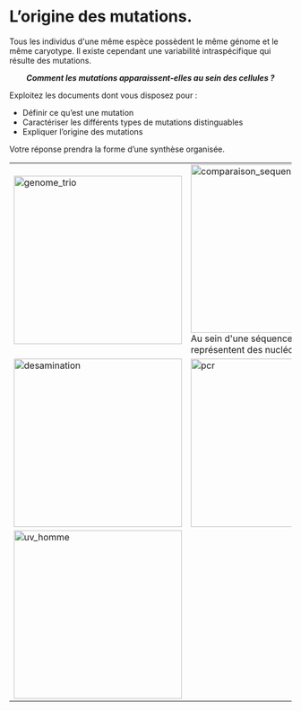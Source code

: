 # L’origine des mutations.

Tous les individus d'une même espèce possèdent le même génome et le même caryotype. Il existe cependant une variabilité intraspécifique qui résulte des mutations.

***<p align=center>Comment les mutations apparaissent-elles au sein des cellules ?</p>***

Exploitez les documents dont vous disposez pour :

- Définir ce qu’est une mutation
- Caractériser les différents types de mutations distinguables
- Expliquer l’origine des mutations

Votre réponse prendra la forme d’une synthèse organisée.



<div align=center>

<table>


<tr>

<td><a href="https://ipfs.io/ipfs/QmZCaCNY4ks6xH6amHrMF6fk8FqRQbAMvBrYFPYc78C3rg"><img src="https://ipfs.io/ipfs/QmZCaCNY4ks6xH6amHrMF6fk8FqRQbAMvBrYFPYc78C3rg" alt="genome_trio" width=300></td>

<td><a href="https://ipfs.io/ipfs/QmdhVD7RqGzW5tbLfd8n4VhDpAB9CtT45NNAnSqwivcx96"><img src="https://ipfs.io/ipfs/QmdhVD7RqGzW5tbLfd8n4VhDpAB9CtT45NNAnSqwivcx96" alt="comparaison_sequences" width=300></a></br>Au sein d'une séquence, les tirets - représentent des nucléotides absents</td> 

<td><a href="https://ipfs.io/ipfs/QmapsMygVV1ffcJdXpXno7JgtwL7Hv83k9zADRiGKgFetU"><img src="https://ipfs.io/ipfs/QmapsMygVV1ffcJdXpXno7JgtwL7Hv83k9zADRiGKgFetU" alt="uv_levure" width=300></td> 

</tr>




<tr>

<td><a href="https://ipfs.io/ipfs/QmS9G1VLkC5oej2QVMAQDLe6FiQr8CM1ApzqbrVHGnzUcj"><img src="https://ipfs.io/ipfs/QmS9G1VLkC5oej2QVMAQDLe6FiQr8CM1ApzqbrVHGnzUcj" alt="desamination" width=300></td>

<td><a href="https://ipfs.io/ipfs/QmU94dVKhWHjxaKdJExrkgR6QtKNZwCiZG658KwGPFhGfN"><img src="https://ipfs.io/ipfs/QmU94dVKhWHjxaKdJExrkgR6QtKNZwCiZG658KwGPFhGfN" alt="pcr" width=300></td>

<td><a href="https://ipfs.io/ipfs/QmYDJbBzmhTsHqkZvXW5Ho88ywT5t42mvdkmtHamTkDTbq"><img src="https://ipfs.io/ipfs/QmYDJbBzmhTsHqkZvXW5Ho88ywT5t42mvdkmtHamTkDTbq" alt="uv_dTT" width=300></td> 

</tr>



<tr>

<td><a href="https://ipfs.io/ipfs/QmbFjRwRmbTtxoCD4yfnjUZ7vMS7dbxfNfwsW4Q2qawPyX"><img src="https://ipfs.io/ipfs/QmbFjRwRmbTtxoCD4yfnjUZ7vMS7dbxfNfwsW4Q2qawPyX" alt="uv_homme" width=300></td> 

<td></td> 

<td></td> 

</tr>

</table>

</div>
